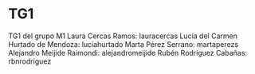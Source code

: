# TG1
TG1 del grupo M1
Laura Cercas Ramos: lauracercas
Lucía del  Carmen Hurtado de Mendoza:  luciahurtado
Marta Pérez Serrano: martaperezs
Alejandro Meijide  Raimondi: alejandromeijide
Rubén Rodríguez Cabañas: rbnrodriguez
